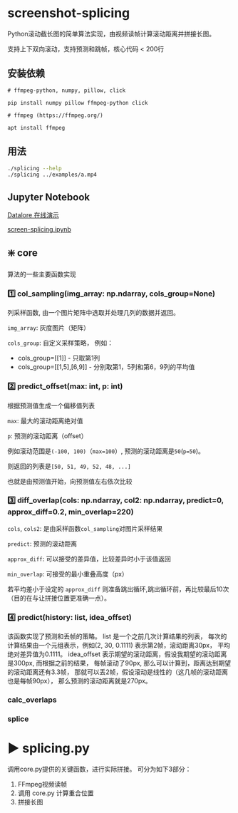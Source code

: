 # screenshot-splicing

Python滚动截长图的简单算法实现，由视频读帧计算滚动距离并拼接长图。

支持上下双向滚动，支持预测和跳帧，核心代码 < 200行

## 安装依赖
```shell
# ffmpeg-python, numpy, pillow, click

pip install numpy pillow ffmpeg-python click

# ffmpeg (https://ffmpeg.org/)

apt install ffmpeg
```

## 用法
```sh
./splicing --help
./splicing ../examples/a.mp4
```

## Jupyter Notebook

[Datalore 在线演示](https://datalore.jetbrains.com/notebook/gsUTxNo1FoaYJjYVp7QWQd/yPRZBJpUVjuA46Amn1pR7S/)

[screen-splicing.ipynb](./screen-splicing.ipynb)

## ❇️ core
算法的一些主要函数实现

### 1️⃣ col_sampling(img_array: np.ndarray, cols_group=None) 
列采样函数, 由一个图片矩阵中选取并处理几列的数据并返回。

`img_array`: 灰度图片（矩阵）

`cols_group`: 自定义采样策略， 例如：
- cols_group=[[1]] - 只取第1列
- cols_group=[[1,5],[6,9]] - 分别取第1，5列和第6，9列的平均值



### 2️⃣ predict_offset(max: int, p: int)
根据预测值生成一个偏移值列表

`max`: 最大的滚动距离绝对值

`p`: 预测的滚动距离（offset）

例如滚动范围是`(-100, 100)`（`max=100`）, 预测的滚动距离是`50`(`p=50`)。

则返回的列表是`[50, 51, 49, 52, 48, ...]`

也就是由预测值开始，向预测值左右依次比较


### 3️⃣ diff_overlap(cols: np.ndarray, col2: np.ndarray, predict=0, approx_diff=0.2, min_overlap=220)

`cols`, `cols2`:  是由采样函数`col_sampling`对图片采样结果

`predict`: 预测的滚动距离

`approx_diff`: 可以接受的差异值，比较差异时小于该值返回

`min_overlap`: 可接受的最小重叠高度（px）


若平均差小于设定的 `approx_diff` 则准备跳出循环,跳出循环前，再比较最后10次（目的在与让拼接位置更准确一点）。


### 4️⃣ predict(history: list, idea_offset)
该函数实现了预测和丢帧的策略。
list 是一个之前几次计算结果的列表，
每次的计算结果由一个元组表示，例如(2, 30, 0.1111) 表示第2帧，滚动距离30px，
平均绝对差异值为0.1111。
idea_offset 表示期望的滚动距离，假设我期望的滚动距离是300px, 而根据之前的结果，
每帧滚动了90px, 那么可以计算到，距离达到期望的滚动距离还有3.3帧，
那就可以丢2帧，假设滚动是线性的（这几帧的滚动距离也是每帧90px），
那么预测的滚动距离就是270px。


### calc_overlaps


### splice

# ▶️ splicing.py
调用core.py提供的关键函数，进行实际拼接。
可分为如下3部分：
1. FFmpeg视频读帧
2. 调用 core.py 计算重合位置
3. 拼接长图
